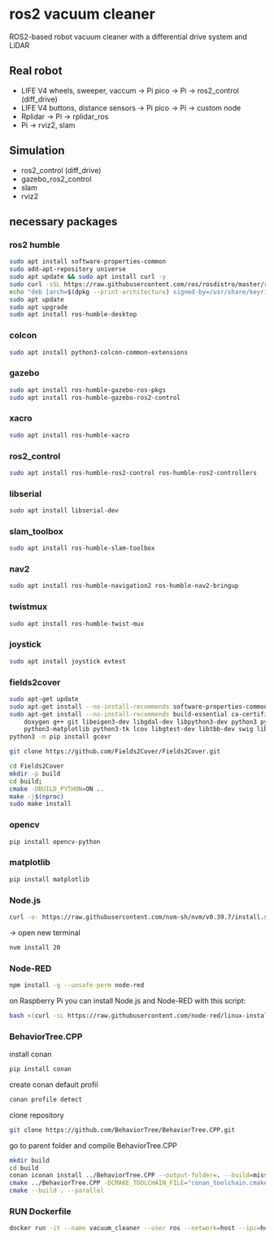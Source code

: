 # ros2 vacuum cleaner

ROS2-based robot vacuum cleaner with a differential drive system and LiDAR

## Real robot

- LIFE V4 wheels, sweeper, vaccum -> Pi pico -> Pi -> ros2_control (diff_drive)
- LIFE V4 buttons, distance sensors -> Pi pico -> Pi -> custom node
- Rplidar -> Pi -> rplidar_ros
- Pi -> rviz2, slam

## Simulation

- ros2_control (diff_drive)
- gazebo_ros2_control
- slam
- rviz2

## necessary packages

### ros2 humble

```bash
sudo apt install software-properties-common
sudo add-apt-repository universe
sudo apt update && sudo apt install curl -y
sudo curl -sSL https://raw.githubusercontent.com/ros/rosdistro/master/ros.key -o /usr/share/keyrings/ros-archive-keyring.gpg
echo "deb [arch=$(dpkg --print-architecture) signed-by=/usr/share/keyrings/ros-archive-keyring.gpg] http://packages.ros.org/ros2/ubuntu $(. /etc/os-release && echo $UBUNTU_CODENAME) main" | sudo tee /etc/apt/sources.list.d/ros2.list > /dev/null
sudo apt update
sudo apt upgrade
sudo apt install ros-humble-desktop
```

### colcon

```bash
sudo apt install python3-colcon-common-extensions
```

### gazebo

```bash
sudo apt install ros-humble-gazebo-ros-pkgs
sudo apt install ros-humble-gazebo-ros2-control
```

### xacro

```bash
sudo apt install ros-humble-xacro
```

### ros2_control

```bash
sudo apt install ros-humble-ros2-control ros-humble-ros2-controllers
```

### libserial

```bash
sudo apt install libserial-dev
```

### slam_toolbox

```bash
sudo apt install ros-humble-slam-toolbox
```

### nav2

```bash
sudo apt install ros-humble-navigation2 ros-humble-nav2-bringup
```

### twistmux

```bash
sudo apt install ros-humble-twist-mux
```

### joystick

```bash
sudo apt install joystick evtest
```

### fields2cover

```bash
sudo apt-get update
sudo apt-get install --no-install-recommends software-properties-common
sudo apt-get install --no-install-recommends build-essential ca-certificates cmake \
    doxygen g++ git libeigen3-dev libgdal-dev libpython3-dev python3 python3-pip \
    python3-matplotlib python3-tk lcov libgtest-dev libtbb-dev swig libgeos-dev
python3 -m pip install gcovr

git clone https://github.com/Fields2Cover/Fields2Cover.git

cd Fields2Cover
mkdir -p build
cd build;
cmake -DBUILD_PYTHON=ON ..
make -j$(nproc)
sudo make install
 ```

### opencv

```bash
pip install opencv-python
```

### matplotlib

```bash
pip install matplotlib
```

### Node.js

```bash
curl -o- https://raw.githubusercontent.com/nvm-sh/nvm/v0.39.7/install.sh | bash
```

-> open new terminal

```bash
nvm install 20
```

### Node-RED

```bash
npm install -g --unsafe-perm node-red
```

on Raspberry Pi you can install Node.js and Node-RED with this script:

```bash
bash <(curl -sL https://raw.githubusercontent.com/node-red/linux-installers/master/deb/update-nodejs-and-nodered)
```

### BehaviorTree.CPP

install conan

```bash
pip install conan
```

create conan default profil

```bash
conan profile detect
```

clone repository

```bash
git clone https://github.com/BehaviorTree/BehaviorTree.CPP.git
```

go to parent folder and compile BehaviorTree.CPP

```bash
mkdir build
cd build
conan iconan install ../BehaviorTree.CPP --output-folder=. --build=missing
cmake ../BehaviorTree.CPP -DCMAKE_TOOLCHAIN_FILE="conan_toolchain.cmake"
cmake --build . --parallel
```

### RUN Dockerfile

```bash
docker run -it --name vacuum_cleaner --user ros --network=host --ipc=host -v <path to folder>/vacuum_cleaner/:/home/ros/ros2_ws/src/vacuum_cleaner -v /tmp/.X11-unix:/tmp/.X11-unix:rw --env=DISPLAY -v /dev:/dev --device-cgroup-rule="c *:* rmw" <image name>
```
